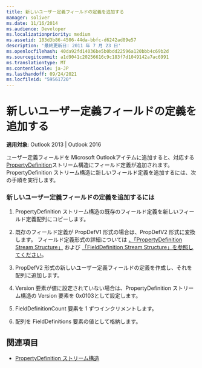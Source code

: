 ```yaml
---
title: 新しいユーザー定義フィールドの定義を追加する
manager: soliver
ms.date: 11/16/2014
ms.audience: Developer
ms.localizationpriority: medium
ms.assetid: 183d3b86-4506-44da-bbfc-d6242ad89e57
description: '最終更新日: 2011 年 7 月 23 日'
ms.openlocfilehash: 40da92fd14036be5b0bdd22596a120bbb4c69b2d
ms.sourcegitcommit: a1d9041c20256616c9c183f7d1049142a7ac6991
ms.translationtype: MT
ms.contentlocale: ja-JP
ms.lasthandoff: 09/24/2021
ms.locfileid: "59561720"
---
```

# <a name="add-a-definition-for-a-new-user-defined-field"></a>新しいユーザー定義フィールドの定義を追加する
 
**適用対象**: Outlook 2013 | Outlook 2016 
  
ユーザー定義フィールドを Microsoft Outlookアイテムに追加すると、対応する[PropertyDefinition](propertydefinition-stream-structure.md)ストリーム構造にフィールド定義が追加されます。 PropertyDefinition ストリーム構造に新しいフィールド定義を追加するには、次の手順を実行します。 
  
### <a name="to-add-a-definition-for-a-new-user-defined-field"></a>新しいユーザー定義フィールドの定義を追加するには

1. PropertyDefinition ストリーム構造の既存のフィールド定義を新しいフィールド定義配列にコピーします。 
    
2. 既存のフィールド定義が PropDefV1 形式の場合は、PropDefV2 形式に変換します。 フィールド定義形式の詳細については [、「PropertyDefinition Stream Structure」](propertydefinition-stream-structure.md) および [「FieldDefinition Stream Structure」を参照してください](fielddefinition-stream-structure.md)。
    
3. PropDefV2 形式の新しいユーザー定義フィールドの定義を作成し、それを配列に追加します。
    
4. Version 要素が値に設定されていない場合は、PropertyDefinition ストリーム構造の Version 要素を 0x0103として設定します。
    
5. FieldDefinitionCount 要素を 1 ずつインクリメントします。
    
6. 配列を FieldDefinitions 要素の値として格納します。
    
## <a name="see-also"></a>関連項目

- [PropertyDefinition ストリーム構造](propertydefinition-stream-structure.md)

